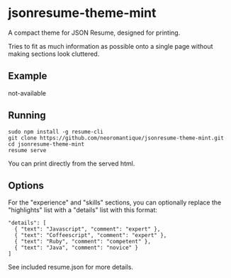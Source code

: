 # jsonresume-theme-mint 

A compact theme for JSON Resume, designed for printing. 

Tries to fit as much information as possible onto a single page without making sections look cluttered.

## Example

not-available

## Running

```
sudo npm install -g resume-cli
git clone https://github.com/neoromantique/jsonresume-theme-mint.git
cd jsonresume-theme-mint
resume serve
```
You can print directly from the served html.

## Options

For the "experience" and "skills" sections, you can optionally replace the "highlights" list with a "details" list with this format:

```
"details": [
  { "text": "Javascript", "comment": "expert" },
  { "text": "Coffeescript", "comment": "expert" },
  { "text": "Ruby", "comment": "competent" },
  { "text": "Java", "comment": "novice" }
]
```

See included resume.json for more details.

